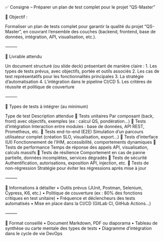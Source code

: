 ✅ Consigne – Préparer un plan de test complet pour le projet “QS-Master”

🎯 Objectif :

Formaliser un plan de tests complet pour garantir la qualité du projet “QS-Master”, en couvrant l’ensemble des couches (backend, frontend, base de données, intégration, API, visualisation, etc.).

⸻

📌 Livrable attendu

Un document structuré (ou slide deck) présentant de manière claire :
	1.	Les types de tests prévus, avec objectifs, portée et outils associés
	2.	Les cas de test représentatifs pour les fonctionnalités principales
	3.	La stratégie d’automatisation
	4.	L’intégration dans le pipeline CI/CD
	5.	Les critères de réussite et politique de couverture

⸻

🧪 Types de tests à intégrer (au minimum)

Type de test	Description attendue
🔹 Tests unitaires	Par composant (back, front) avec objectifs, exemples (ex : calcul QS, pondération…)
🔹 Tests d’intégration	Interaction entre modules : base de données, API REST, Prometheus, etc.
🔹 Tests end-to-end (E2E)	Simulation d’un parcours utilisateur complet (création SLO, visualisation, export…)
🔹 Tests d’interface (UI)	Fonctionnement de l’IHM, accessibilité, comportements dynamiques
🔹 Tests de performance	Temps de réponse des appels API, visualisation, calculs massifs
🔹 Tests de résilience	Comportement en cas de panne partielle, données incomplètes, services dégradés
🔹 Tests de sécurité	Authentification, autorisations, exposition API, injection, etc.
🔹 Tests de non-régression	Stratégie pour éviter les régressions après mise à jour



⸻

🔧 Informations à détailler
	•	Outils prévus (JUnit, Postman, Selenium, Cypress, K6, etc.)
	•	Politique de couverture (ex : 80% des fonctions critiques en test unitaire)
	•	Fréquence et déclencheurs des tests automatisés
	•	Mise en place dans la CI/CD (GitLab CI, GitHub Actions…)

⸻

📁 Format conseillé
	•	Document Markdown, PDF ou diaporama
	•	Tableau de synthèse ou carte mentale des types de tests
	•	Diagramme d’intégration dans le cycle de vie DevOps
